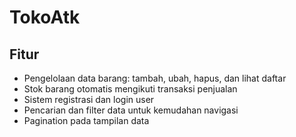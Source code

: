# TokoAtk 


## Fitur

- Pengelolaan data barang: tambah, ubah, hapus, dan lihat daftar  
- Stok barang otomatis mengikuti transaksi penjualan    
- Sistem registrasi dan login user  
- Pencarian dan filter data untuk kemudahan navigasi  
- Pagination pada tampilan data
